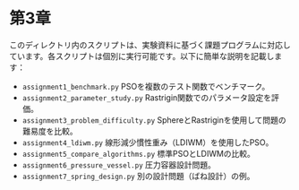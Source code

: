 # 第3章

このディレクトリ内のスクリプトは、実験資料に基づく課題プログラムに対応しています。各スクリプトは個別に実行可能です。以下に簡単な説明を記載します：

- `assignment1_benchmark.py`           PSOを複数のテスト関数でベンチマーク。
- `assignment2_parameter_study.py`     Rastrigin関数でのパラメータ設定を評価。
- `assignment3_problem_difficulty.py`  SphereとRastriginを使用して問題の難易度を比較。
- `assignment4_ldiwm.py`               線形減少慣性重み（LDIWM）を使用したPSO。
- `assignment5_compare_algorithms.py`  標準PSOとLDIWMの比較。
- `assignment6_pressure_vessel.py`     圧力容器設計問題。
- `assignment7_spring_design.py`       別の設計問題（ばね設計）の例。
